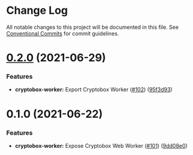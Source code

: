 # Change Log

All notable changes to this project will be documented in this file.
See [Conventional Commits](https://conventionalcommits.org) for commit guidelines.

# [0.2.0](https://github.com/wireapp/wire-web-core/tree/main/packages/cryptobox-worker/compare/@wireapp/cryptobox-worker@0.1.0...@wireapp/cryptobox-worker@0.2.0) (2021-06-29)


### Features

* **cryptobox-worker:** Export Cryptobox Worker ([#102](https://github.com/wireapp/wire-web-core/tree/main/packages/cryptobox-worker/issues/102)) ([95f3d93](https://github.com/wireapp/wire-web-core/tree/main/packages/cryptobox-worker/commit/95f3d930b884b9ce816c26ba8d7475e25faaed16))





# 0.1.0 (2021-06-22)


### Features

* **cryptobox-worker:** Expose Cryptobox Web Worker ([#101](https://github.com/wireapp/wire-web-core/tree/main/packages/cryptobox-worker/issues/101)) ([9dd08e0](https://github.com/wireapp/wire-web-core/tree/main/packages/cryptobox-worker/commit/9dd08e0a22cad67599eeea5152f483f1433da6b9))
